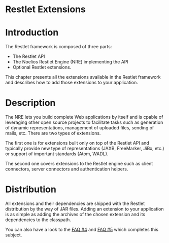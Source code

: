 Restlet Extensions
==================

Introduction
============

The Restlet framework is composed of three parts:

-   The Restlet API
-   The Noelios Restlet Engine (NRE) implementing the API
-   Optional Restlet extensions.

This chapter presents all the extensions available in the Restlet
framework and describes how to add those extensions to your application.

Description
===========

The NRE lets you build complete Web applications by itself and is cpable
of leveraging other open source projects to facilitate tasks such as
generation of dynamic representations, management of uploaded files,
sending of mails, etc. There are two types of extensions.

The first one is for extensions built only on top of the Restlet API and
typically provide new type of representations (JAXB, FreeMarker, JiBx,
etc.) or support of important standards (Atom, WADL).

The second one covers extensions to the Restlet engine such as client
connectors, server connectors and authentication helpers.

Distribution
============

All extensions and their dependencies are shipped with the Restlet
distribution by the way of JAR files. Adding an extension to your
application is as simple as adding the archives of the chosen extension
and its dependencies to the classpath. 

You can also have a look to the [FAQ
\#4](http://www.restlet.org/documentation/1.1/faq#04)
and [FAQ
\#5](http://www.restlet.org/documentation/1.1/faq#05)
which completes this subject.


